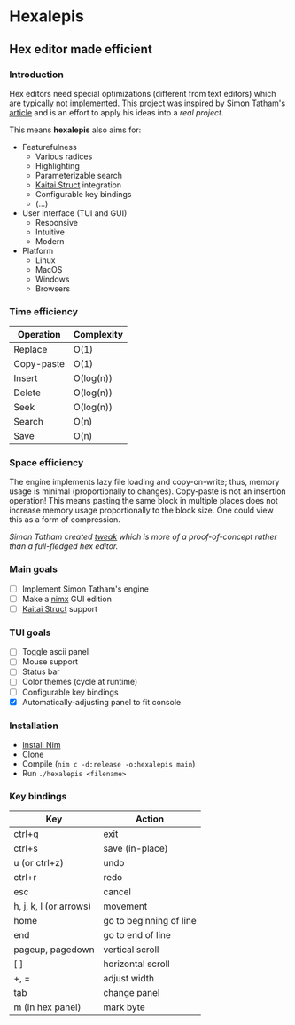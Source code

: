 # Hexalepis
## Hex editor made efficient

### Introduction
Hex editors need special optimizations (different from text editors) which are typically not implemented. This project was inspired by Simon Tatham's [article](https://www.chiark.greenend.org.uk/~sgtatham/tweak/btree.html) and is an effort to apply his ideas into a *real project*.

This means **hexalepis** also aims for:
* Featurefulness
    - Various radices
    - Highlighting
    - Parameterizable search
    - [Kaitai Struct](https://kaitai.io/) integration
    - Configurable key bindings
    - (...)
* User interface (TUI and GUI)
    - Responsive
    - Intuitive
    - Modern
* Platform
    - Linux
    - MacOS
    - Windows
    - Browsers

### Time efficiency
| Operation | Complexity |
|---------- | ---------- |
| Replace | O(1) |
| Copy-paste | O(1) |
| Insert | O(log(n)) |
| Delete | O(log(n)) |
| Seek | O(log(n)) |
| Search | O(n) |
| Save | O(n) |

### Space efficiency
The engine implements lazy file loading and copy-on-write; thus, memory usage is minimal (proportionally to changes).
Copy-paste is not an insertion operation! This means pasting the same block in multiple places does not increase memory usage proportionally to the block size. One could view this as a form of compression.

*Simon Tatham created [tweak](https://www.chiark.greenend.org.uk/~sgtatham/tweak/) which is more of a proof-of-concept rather than a full-fledged hex editor.*

### Main goals
- [ ] Implement Simon Tatham's engine
- [ ] Make a [nimx](https://github.com/yglukhov/nimx) GUI edition
- [ ] [Kaitai Struct](https://kaitai.io/) support

### TUI goals
- [ ] Toggle ascii panel
- [ ] Mouse support
- [ ] Status bar
- [ ] Color themes (cycle at runtime)
- [ ] Configurable key bindings
- [x] Automatically-adjusting panel to fit console

### Installation
* [Install Nim](https://nim-lang.org/install.html)
* Clone
* Compile (`nim c -d:release -o:hexalepis main`) 
* Run `./hexalepis <filename>`

### Key bindings

| Key | Action |
|----------------- | ------------------------- |
| ctrl+q | exit |
| ctrl+s | save (in-place) |
| u (or ctrl+z) | undo |
| ctrl+r | redo |
| esc | cancel |
| h, j, k, l (or arrows) | movement |
| home | go to beginning of line |
| end | go to end of line |
| pageup, pagedown  | vertical scroll |
| [ ] | horizontal scroll |
| +, = | adjust width |
| tab | change panel |
| m (in hex panel) | mark byte |